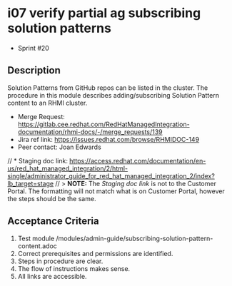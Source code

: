 # i07 verify partial ag subscribing solution patterns

- Sprint #20

## Description

Solution Patterns from GitHub repos can be listed in the cluster. The procedure in this module describes adding/subscribing Solution Pattern content to an RHMI cluster.

- Merge Request: https://gitlab.cee.redhat.com/RedHatManagedIntegration-documentation/rhmi-docs/-/merge_requests/139
- Jira ref link: https://issues.redhat.com/browse/RHMIDOC-149
- Peer contact: Joan Edwards

// \* Staging doc link: https://access.redhat.com/documentation/en-us/red_hat_managed_integration/2/html-single/administrator_guide_for_red_hat_managed_integration_2/index?lb_target=stage
// > **NOTE:** The _Staging doc link_ is not to the Customer Portal. The formatting will not match what is on Customer Portal, however the steps should be the same.

## Acceptance Criteria

1. Test module /modules/admin-guide/subscribing-solution-pattern-content.adoc
2. Correct prerequisites and permissions are identified.
3. Steps in procedure are clear.
4. The flow of instructions makes sense.
5. All links are accessible.
